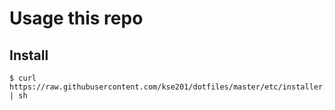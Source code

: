 # Usage this repo 
## Install 
    $ curl https://raw.githubusercontent.com/kse201/dotfiles/master/etc/installer.sh | sh

